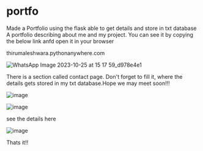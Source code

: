 # portfo
Made a Portfolio using the flask able to get details and store in txt database
A portfolio describing about me and my project. You can see it by copying the below link anfd open it in your browser

thirumaleshwara.pythonanywhere.com 

![WhatsApp Image 2023-10-25 at 15 17 59_d978e4e1](https://github.com/Thirumalesh-01/portfo/assets/112425259/dd0340f0-df12-44f0-ace8-5a57bee9dbff)

There is a section called contact page. Don't forget to fill it, where the details gets stored in my txt database.Hope we may meet soon!!!

![image](https://github.com/Thirumalesh-01/portfo/assets/112425259/6d0955ec-37a9-4ff6-968f-21ad32e405b9)

![image](https://github.com/Thirumalesh-01/portfo/assets/112425259/88a9a62b-a9bf-402d-a91c-818eb5cf2f69)

see the details here

![image](https://github.com/Thirumalesh-01/portfo/assets/112425259/2faefdf3-0af0-4caf-8366-c39e0effa2e1)

Thats it!!
